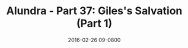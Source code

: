 ---
layout: entry.pug
title: "Alundra - Part 37: Giles's Salvation (Part 1)"
date: 2016-02-26 09-0800
publishDate: 2017-10-31 12:00:00 -0800
categories: playthroughs alundra
draft: true
---